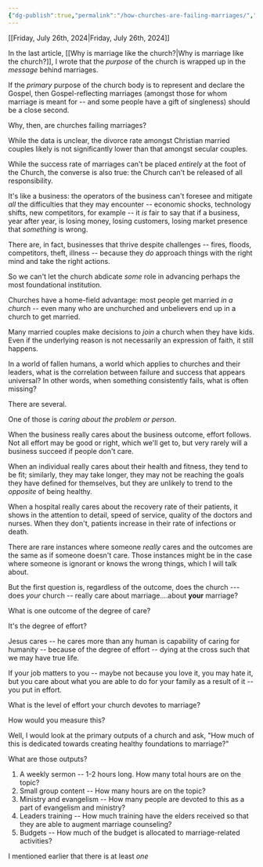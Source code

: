 ```yaml
---
{"dg-publish":true,"permalink":"/how-churches-are-failing-marriages/","metatags":{"description":"some description","og:image":"https://example.com/someimage.png"},"created":"2024-04-21T06:35:59.103-07:00","updated":"2024-07-26T08:22:42.234-07:00"}
---
```



[[Friday, July 26th, 2024\|Friday, July 26th, 2024]]

In the last article, [[Why is marriage like the church?\|Why is marriage like the church?]], I wrote that the *purpose* of the church is wrapped up in the *message* behind marriages. 

If the *primary* purpose of the church body is to represent and declare the Gospel, then Gospel-reflecting marriages (amongst those for whom marriage is meant for -- and some people have a gift of singleness) should be a close second.

Why, then, are churches failing marriages?

While the data is unclear, the divorce rate amongst Christian married couples likely is not significantly lower than that amongst secular couples.

While the success rate of marriages can't be placed *entirely* at the foot of the Church, the converse is also true: the Church can't be released of all responsibility.

It's like a business: the operators of the business can't foresee and mitigate *all* the difficulties that they may encounter -- economic shocks, technology shifts, new competitors, for example -- it *is* fair to say that if a business, year after year, is losing money, losing customers, losing market presence that *something* is wrong.

There are, in fact, businesses that thrive despite challenges -- fires, floods, competitors, theft, illness -- because they *do* approach things with the right mind and take the right actions.

So we can't let the church abdicate *some* role in advancing perhaps the most foundational institution.

Churches have a home-field advantage: most people get married *in a church* -- even many who are unchurched and unbelievers end up in a church to get married.

Many married couples make decisions to *join* a church when they have kids. Even if the underlying reason is not necessarily an expression of faith, it still happens.

In a world of fallen humans, a world which applies to churches and their leaders, what is the correlation between failure and success that appears universal? In other words, when something consistently fails, what is often missing?

There are several.

One of those is *caring about the problem or person*.

When the business really cares about the business outcome, effort follows. Not all effort may be good or right, which we'll get to, but very rarely will a business succeed if people don't care.

When an individual really cares about their health and fitness, they tend to be fit; similarly, they may take longer, they may not be reaching the goals they have defined for themselves, but they are unlikely to trend to the *opposite* of being healthy.

When a hospital really cares about the recovery rate of their patients, it shows in the attention to detail, speed of service, quality of the doctors and nurses.  When they don't, patients increase in their rate of infections or death.

There are rare instances where someone *really* cares and the outcomes are the same as if someone doesn't care. Those instances might be in the case where someone is ignorant or knows the wrong things, which I will talk about.

But the first question is, regardless of the outcome, does the church --- does *your* church -- really care about marriage....about **your** marriage?

What is one outcome of the degree of care?

It's the degree of effort?

Jesus cares -- he cares more than any human is capability of caring for humanity -- because of the degree of effort -- dying at the cross such that we may have true life.

If your job matters to you -- maybe not because you love it, you may hate it, but you care about what you are able to do for your family as a result of it -- you put in effort.

What is the level of effort your church devotes to marriage?

How would you measure this?

Well, I would look at the primary outputs of a church and ask, "How much of this is dedicated towards creating healthy foundations to marriage?"

What are those outputs?

1. A weekly sermon -- 1-2 hours long.  How many total hours are on the topic?
2. Small group content -- How many hours are on the topic?
3. Ministry and evangelism -- How many people are devoted to this as a part of evangelism and ministry?
4. Leaders training -- How much training have the elders received so that they are able to augment marriage counseling?
5. Budgets -- How much of the budget is allocated to marriage-related activities?


I mentioned earlier that there is at least *one* 